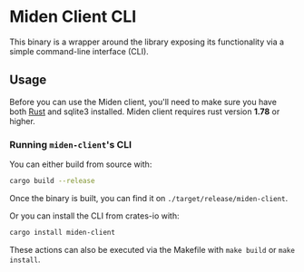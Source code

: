 # Miden Client CLI

This binary is a wrapper around the library exposing its functionality via a simple command-line interface (CLI).

## Usage

Before you can use the Miden client, you'll need to make sure you have both
[Rust](https://www.rust-lang.org/tools/install) and sqlite3 installed. Miden
client requires rust version **1.78** or higher.

### Running `miden-client`'s CLI

You can either build from source with:

```bash
cargo build --release
```

Once the binary is built, you can find it on `./target/release/miden-client`.

Or you can install the CLI from crates-io with:

```bash
cargo install miden-client
```

These actions can also be executed via the Makefile with `make build` or `make install`.
